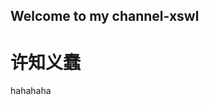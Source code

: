 ## Welcome to my channel-xswl

<!DOCTYPE html>
<html language='en'>
<head>
	<meta charset="UTF-8">
	<title>XWLNB</title>
</head>
<body>
<h1>许知义蠢</h1>
<param>hahahaha</param>
</body>
</html>
